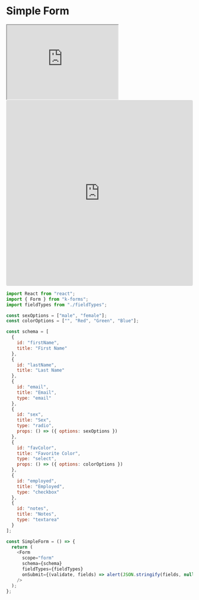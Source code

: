 # Simple Form

<iframe src="https://zlmzlpwz6l.codesandbox.io/" height="200px"></iframe>
<iframe src="https://codesandbox.io/embed/new?codemirror=1" style="width:100%; height:500px; border:0; border-radius: 4px; overflow:hidden;" sandbox="allow-modals allow-forms allow-popups allow-scripts allow-same-origin"></iframe>

```javascript
import React from "react";
import { Form } from "k-forms";
import fieldTypes from "./fieldTypes";

const sexOptions = ["male", "female"];
const colorOptions = ["", "Red", "Green", "Blue"];

const schema = [
  {
    id: "firstName",
    title: "First Name"
  },
  {
    id: "lastName",
    title: "Last Name"
  },
  {
    id: "email",
    title: "Email",
    type: "email"
  },
  {
    id: "sex",
    title: "Sex",
    type: "radio",
    props: () => ({ options: sexOptions })
  },
  {
    id: "favColor",
    title: "Favorite Color",
    type: "select",
    props: () => ({ options: colorOptions })
  },
  {
    id: "employed",
    title: "Employed",
    type: "checkbox"
  },
  {
    id: "notes",
    title: "Notes",
    type: "textarea"
  }
];

const SimpleForm = () => {
  return (
    <Form
      scope="form"
      schema={schema}
      fieldTypes={fieldTypes}
      onSubmit={(validate, fields) => alert(JSON.stringify(fields, null, 2))}
    />
  );
};

```
